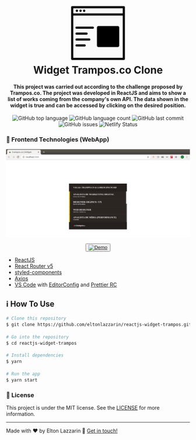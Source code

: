 <h1 align="center">
    <img alt="Widget" src="https://github.com/eltonlazzarin/reactjs-widget-trampos/blob/master/src/assets/widget.png" />
    <br>
    Widget Trampos.co Clone
</h1>

<h4 align="center">
  This project was carried out according to the challenge proposed by Trampos.co. The project was developed in ReactJS and aims to show a list of works coming from the company's own API. The data shown in the widget is true and can be accessed by clicking on the desired position.
</h4>
<p align="center">
  <img alt="GitHub top language" src="https://img.shields.io/github/languages/top/eltonlazzarin/reactjs-widget-trampos">

  <img alt="GitHub language count" src="https://img.shields.io/github/languages/count/eltonlazzarin/reactjs-widget-trampos">

  <img alt="GitHub last commit" src="https://img.shields.io/github/last-commit/eltonlazzarin/reactjs-widget-trampos">

  <img alt="GitHub issues" src="https://img.shields.io/github/issues/eltonlazzarin/reactjs-widget-trampos">

  <img src="https://api.netlify.com/api/v1/badges/3ae09746-2c8c-48eb-a4e1-b85d7df445f1/deploy-status" alt="Netlify Status">

### :rocket: Frontend Technologies (WebApp)

<img alt="Widget App" src="https://github.com/eltonlazzarin/reactjs-widget-trampos/blob/master/src/screenshot/widgetPage.png">

<p align="center">
  <button><a href="https://reactjs-widget-trampos.netlify.com/"><img alt="Demo" src="https://github.com/eltonlazzarin/reactjs-rocketfy-app/blob/master/screenshot/demo.png" target="_blank"></img></a></button>


- [ReactJS](https://reactjs.org/)
- [React Router v5](https://github.com/ReactTraining/react-router)
- [styled-components](https://www.styled-components.com/)
- [Axios](https://github.com/axios/axios)
- [VS Code](https://code.visualstudio.com) with [EditorConfig](https://marketplace.visualstudio.com/items?itemName=EditorConfig.EditorConfig) and [Prettier RC](https://github.com/prettier/prettier)

## :information_source: How To Use

```bash
# Clone this repository
$ git clone https://github.com/eltonlazzarin/reactjs-widget-trampos.git

# Go into the repository
$ cd reactjs-widget-trampos

# Install dependencies
$ yarn

# Run the app
$ yarn start
```

### :memo: License

This project is under the MIT license. See the [LICENSE](https://github.com/eltonlazzarin/reactjs-widget-trampos/blob/master/LICENSE) for more information.

---

Made with ♥ by Elton Lazzarin :wave: [Get in touch!](https://www.linkedin.com/in/eltonlazzarin/)
